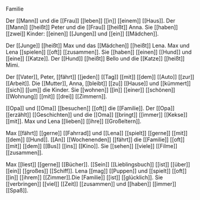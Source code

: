 Familie

Der [[Mann]] und die [[Frau]] [[leben]] [[in]] [[einem]] [[Haus]]. Der [[Mann]] [[heißt]] Peter und die [[Frau]] [[heißt]] Anna. Sie [[haben]] [[zwei]] Kinder: [[einen]] [[Jungen]] und [[ein]] [[Mädchen]].

Der [[Junge]] [[heißt]] Max und das [[Mädchen]] [[heißt]] Lena. Max und Lena [[spielen]] [[oft]] [[zusammen]]. Sie [[haben]] [[einen]] [[Hund]] und [[eine]] [[Katze]]. Der [[Hund]] [[heißt]] Bello und die [[Katze]] [[heißt]] Mimi.

Der [[Vater]], Peter, [[fährt]] [[jeden]] [[Tag]] [[mit]] [[dem]] [[Auto]] [[zur]] [[Arbeit]]. Die [[Mutter]], Anna, [[bleibt]] [[zu]] [[Hause]] und [[kümmert]] [[sich]] [[um]] die Kinder. Sie [[wohnen]] [[in]] [[einer]] [[schönen]] [[Wohnung]] [[mit]] [[drei]] [[Zimmern]].

[[Opa]] und [[Oma]] [[besuchen]] [[oft]] die [[Familie]]. Der [[Opa]] [[erzählt]] [[Geschichten]] und die [[Oma]] [[bringt]] [[immer]] [[Kekse]] [[mit]]. Max und Lena [[lieben]] [[ihre]] [[Großeltern]].

Max [[fährt]] [[gerne]] [[Fahrrad]] und [[Lena]] [[spielt]] [[gerne]] [[mit]] [[dem]] [[Hund]]. [[An]] [[Wochenenden]] [[fährt]] die [[Familie]] [[oft]] [[mit]] [[dem]] [[Bus]] [[ins]] [[Kino]]. Sie [[sehen]] [[viele]] [[Filme]] [[zusammen]].

Max [[liest]] [[gerne]] [[Bücher]]. [[Sein]] [[Lieblingsbuch]] [[ist]] [[über]] [[ein]] [[großes]] [[Schiff]]. Lena [[mag]] [[Puppen]] und [[spielt]] [[oft]] [[in]] [[ihrem]] [[Zimmer]].Die [Familie]] [[ist]] [[glücklich]]. Sie [[verbringen]] [[viel]] [[Zeit]] [[zusammen]] und [[haben]] [[immer]] [[Spaß]].